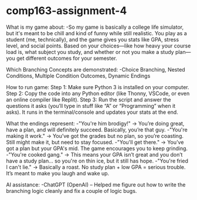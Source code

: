 # comp163-assignment-4
What is my game about:
-So my game is basically a college life simulator, but it's meant to be chill and kind of funny while still realistic. You play as a student (me, technically), and the game gives you stats like GPA, stress level, and social points. Based on your choices—like how heavy your course load is, what subject you study, and whether or not you make a study plan—you get different outcomes for your semester.

Which Branching Concepts are demonstrated:
-Choice Branching, Nested Conditions, Multiple Condition Outcomes, Dynamic Endings

How to run game:
Step 1: Make sure Python 3 is installed on your computer.
Step 2: Copy the code into any Python editor (like Thonny, VSCode, or even an online compiler like Replit).
Step 3: Run the script and answer the questions it asks (you’ll type in stuff like “A” or “Programming” when it asks).
It runs in the terminal/console and updates your stats at the end.

What the endings represent:
-"You're him brodigy!" → You’re doing great, have a plan, and will definitely succeed. Basically, you’re that guy.
-"You're making it work." → You’ve got the grades but no plan, so you’re coasting. Still might make it, but need to stay focused.
-"You'll get there." → You’ve got a plan but your GPA's mid. The game encourages you to keep grinding.
-"You're cooked gang." → This means your GPA isn’t great and you don’t have a study plan… so you're on thin ice, but it still has hope.
-"You're fried I can't lie." → Basically a roast. No study plan + low GPA = serious trouble. It’s meant to make you laugh and wake up.

AI assistance: 
-ChatGPT (OpenAI) – Helped me figure out how to write the branching logic cleanly and fix a couple of logic bugs.


